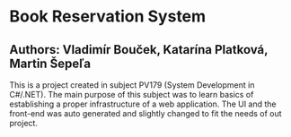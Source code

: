 # Book Reservation System

## Authors: Vladimír Bouček, Katarína Platková, Martin Šepeľa

This is a project created in subject PV179 (System Development in C#/.NET). 
The main purpose of this subject was to learn basics of establishing a proper infrastructure of a web application.
The UI and the front-end was auto generated and slightly changed to fit the needs of out project.